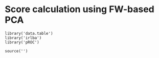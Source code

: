 #  Score calculation using FW-based PCA

    
    library('data.table')
    library('irlba')
    library('pROC')
    
    source('')

